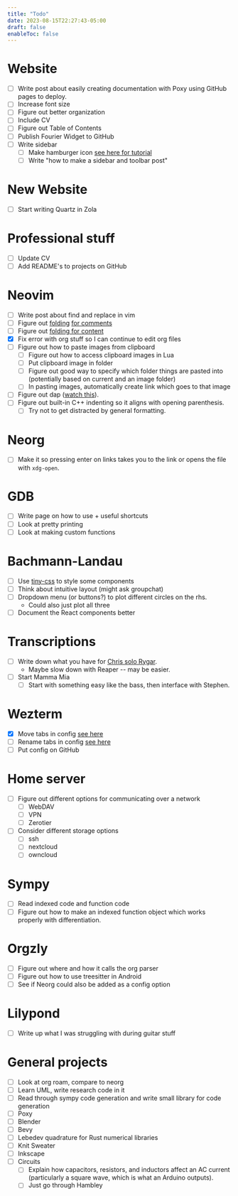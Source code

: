 ```yaml
---
title: "Todo"
date: 2023-08-15T22:27:43-05:00
draft: false
enableToc: false
---
```


# Website

- [ ] Write post about easily creating documentation with Poxy using GitHub pages to deploy. 
- [ ] Increase font size
- [ ] Figure out better organization
- [ ] Include CV
- [ ] Figure out Table of Contents
- [ ] Publish Fourier Widget to GitHub
- [ ] Write sidebar
    - [ ] Make hamburger icon [see here for tutorial](https://w3codepen.com/howto-html-css-hamburger-menu-icon/)
    - [ ] Write "how to make a sidebar and toolbar post"

# New Website
- [ ] Start writing Quartz in Zola

# Professional stuff

- [ ] Update CV
- [ ] Add README's to projects on GitHub

# Neovim

- [ ] Write post about find and replace in vim
- [ ] Figure out [folding](https://neovim.io/doc/user/fold.html) [for comments](https://vi.stackexchange.com/questions/3512/how-to-fold-comments)
- [ ] Figure out [folding for content](https://github.com/anuvyklack/pretty-fold.nvim)
- [X] Fix error with org stuff so I can continue to edit org files
- [ ] Figure out how to paste images from clipboard
    - [ ] Figure out how to access clipboard images in Lua
    - [ ] Put clipboard image in folder
    - [ ] Figure out good way to specify which folder things are pasted into (potentially based on current and an image folder)
    - [ ] In pasting images, automatically create link which goes to that image
- [ ] Figure out dap ([watch this](https://youtu.be/0moS8UHupGc)).
- [ ] Figure out built-in C++ indenting so it aligns with opening parenthesis.
    - [ ] Try not to get distracted by general formatting.

# Neorg

- [ ] Make it so pressing enter on links takes you to the link or opens the file with `xdg-open`.

# GDB

- [ ] Write page on how to use + useful shortcuts
- [ ] Look at pretty printing
- [ ] Look at making custom functions

# Bachmann-Landau

- [ ] Use [tiny-css](https://github.com/tiny-css/tiny-css) to style some components
- [ ] Think about intuitive layout (might ask groupchat)
- [ ] Dropdown menu (or buttons?) to plot different circles on the rhs.
    - Could also just plot all three
- [ ] Document the React components better

# Transcriptions

- [ ] Write down what you have for [Chris solo Rygar](https://youtu.be/WcZKz2sKp38).
    - Maybe slow down with Reaper -- may be easier.
- [ ] Start Mamma Mia
    - [ ] Start with something easy like the bass, then interface with Stephen.

# Wezterm

- [X] Move tabs in config [see here](https://wezfurlong.org/wezterm/config/lua/keyassignment/MoveTab.html)
- [ ] Rename tabs in config [see here](https://github.com/wez/wezterm/issues/522)
- [ ] Put config on GitHub

# Home server

- [ ] Figure out different options for communicating over a network
    - [ ] WebDAV
    - [ ] VPN
    - [ ] Zerotier
- [ ] Consider different storage options
    - [ ] ssh
    - [ ] nextcloud
    - [ ] owncloud

# Sympy

- [ ] Read indexed code and function code
- [ ] Figure out how to make an indexed function object which works properly with differentiation.

# Orgzly

- [ ] Figure out where and how it calls the org parser
- [ ] Figure out how to use treesitter in Android
- [ ] See if Neorg could also be added as a config option

# Lilypond

- [ ] Write up what I was struggling with during guitar stuff

# General projects

- [ ] Look at org roam, compare to neorg
- [ ] Learn UML, write research code in it
- [ ] Read through sympy code generation and write small library for code generation
- [ ] Poxy
- [ ] Blender
- [ ] Bevy
- [ ] Lebedev quadrature for Rust numerical libraries
- [ ] Knit Sweater
- [ ] Inkscape
- [ ] Circuits
    - [ ] Explain how capacitors, resistors, and inductors affect an AC current (particularly a square wave, which is what an Arduino outputs). 
    - [ ] Just go through Hambley 
